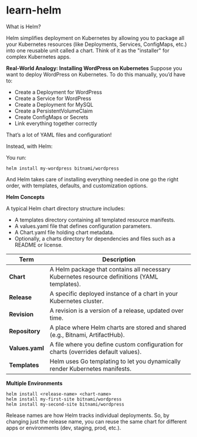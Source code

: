 # learn-helm

What is Helm?

Helm simplifies deployment on Kubernetes by allowing you to package all your Kubernetes resources (like Deployments, Services, ConfigMaps, etc.) into one reusable unit called a chart. Think of it as the "installer" for complex Kubernetes apps.

**Real-World Analogy: Installing WordPress on Kubernetes**
Suppose you want to deploy WordPress on Kubernetes. To do this manually, you’d have to:
* Create a Deployment for WordPress
* Create a Service for WordPress
* Create a Deployment for MySQL
* Create a PersistentVolumeClaim
* Create ConfigMaps or Secrets
* Link everything together correctly

That’s a lot of YAML files and configuration!

Instead, with Helm:

You run:

```helm install my-wordpress bitnami/wordpress```

And Helm takes care of installing everything needed in one go the right order, with templates, defaults, and customization options.

**Helm Concepts**

A typical Helm chart directory structure includes:
* A templates directory containing all templated resource manifests.
* A values.yaml file that defines configuration parameters.
* A Chart.yaml file holding chart metadata.
* Optionally, a charts directory for dependencies and files such as a README or license.

| Term            | Description                                                                                  |
| --------------- | -------------------------------------------------------------------------------------------- |
| **Chart**       | A Helm package that contains all necessary Kubernetes resource definitions (YAML templates). |
| **Release**     | A specific deployed instance of a chart in your Kubernetes cluster.                          |
| **Revision**     | A revision is a version of a release, updated over time.                              |
| **Repository**  | A place where Helm charts are stored and shared (e.g., Bitnami, ArtifactHub).                |
| **Values.yaml** | A file where you define custom configuration for charts (overrides default values).          |
| **Templates**   | Helm uses Go templating to let you dynamically render Kubernetes manifests.                  |

**Multiple Environments**

```
helm install <release-name> <chart-name>
helm install my-first-site bitnami/wordpress
helm install my-second-site bitnami/wordpress
```
Release names are how Helm tracks individual deployments. So, by changing just the release name, you can reuse the same chart for different apps or environments (dev, staging, prod, etc.).


